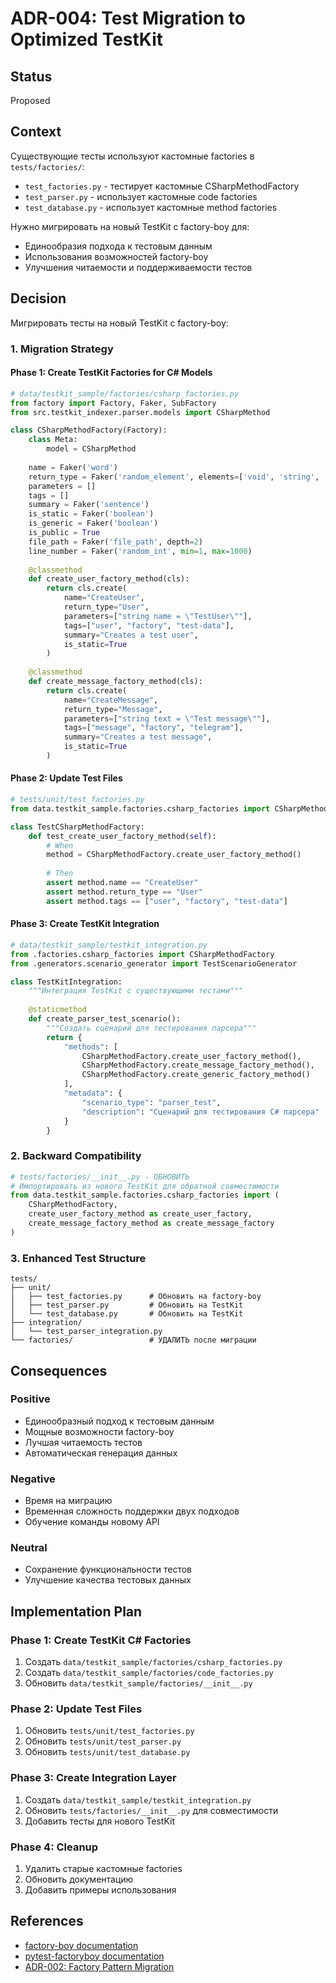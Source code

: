 # ADR-004: Test Migration to Optimized TestKit

## Status
Proposed

## Context
Существующие тесты используют кастомные factories в `tests/factories/`:
- `test_factories.py` - тестирует кастомные CSharpMethodFactory
- `test_parser.py` - использует кастомные code factories
- `test_database.py` - использует кастомные method factories

Нужно мигрировать на новый TestKit с factory-boy для:
- Единообразия подхода к тестовым данным
- Использования возможностей factory-boy
- Улучшения читаемости и поддерживаемости тестов

## Decision
Мигрировать тесты на новый TestKit с factory-boy:

### 1. Migration Strategy

#### Phase 1: Create TestKit Factories for C# Models
```python
# data/testkit_sample/factories/csharp_factories.py
from factory import Factory, Faker, SubFactory
from src.testkit_indexer.parser.models import CSharpMethod

class CSharpMethodFactory(Factory):
    class Meta:
        model = CSharpMethod
    
    name = Faker('word')
    return_type = Faker('random_element', elements=['void', 'string', 'int', 'bool', 'User', 'Message'])
    parameters = []
    tags = []
    summary = Faker('sentence')
    is_static = Faker('boolean')
    is_generic = Faker('boolean')
    is_public = True
    file_path = Faker('file_path', depth=2)
    line_number = Faker('random_int', min=1, max=1000)
    
    @classmethod
    def create_user_factory_method(cls):
        return cls.create(
            name="CreateUser",
            return_type="User",
            parameters=["string name = \"TestUser\""],
            tags=["user", "factory", "test-data"],
            summary="Creates a test user",
            is_static=True
        )
    
    @classmethod
    def create_message_factory_method(cls):
        return cls.create(
            name="CreateMessage", 
            return_type="Message",
            parameters=["string text = \"Test message\""],
            tags=["message", "factory", "telegram"],
            summary="Creates a test message",
            is_static=True
        )
```

#### Phase 2: Update Test Files
```python
# tests/unit/test_factories.py
from data.testkit_sample.factories.csharp_factories import CSharpMethodFactory

class TestCSharpMethodFactory:
    def test_create_user_factory_method(self):
        # When
        method = CSharpMethodFactory.create_user_factory_method()
        
        # Then
        assert method.name == "CreateUser"
        assert method.return_type == "User"
        assert method.tags == ["user", "factory", "test-data"]
```

#### Phase 3: Create TestKit Integration
```python
# data/testkit_sample/testkit_integration.py
from .factories.csharp_factories import CSharpMethodFactory
from .generators.scenario_generator import TestScenarioGenerator

class TestKitIntegration:
    """Интеграция TestKit с существующими тестами"""
    
    @staticmethod
    def create_parser_test_scenario():
        """Создать сценарий для тестирования парсера"""
        return {
            "methods": [
                CSharpMethodFactory.create_user_factory_method(),
                CSharpMethodFactory.create_message_factory_method(),
                CSharpMethodFactory.create_generic_factory_method()
            ],
            "metadata": {
                "scenario_type": "parser_test",
                "description": "Сценарий для тестирования C# парсера"
            }
        }
```

### 2. Backward Compatibility
```python
# tests/factories/__init__.py - ОБНОВИТЬ
# Импортировать из нового TestKit для обратной совместимости
from data.testkit_sample.factories.csharp_factories import (
    CSharpMethodFactory,
    create_user_factory_method as create_user_factory,
    create_message_factory_method as create_message_factory
)
```

### 3. Enhanced Test Structure
```
tests/
├── unit/
│   ├── test_factories.py      # Обновить на factory-boy
│   ├── test_parser.py         # Обновить на TestKit
│   └── test_database.py       # Обновить на TestKit
├── integration/
│   └── test_parser_integration.py
└── factories/                 # УДАЛИТЬ после миграции
```

## Consequences

### Positive
- Единообразный подход к тестовым данным
- Мощные возможности factory-boy
- Лучшая читаемость тестов
- Автоматическая генерация данных

### Negative
- Время на миграцию
- Временная сложность поддержки двух подходов
- Обучение команды новому API

### Neutral
- Сохранение функциональности тестов
- Улучшение качества тестовых данных

## Implementation Plan

### Phase 1: Create TestKit C# Factories
1. Создать `data/testkit_sample/factories/csharp_factories.py`
2. Создать `data/testkit_sample/factories/code_factories.py`
3. Обновить `data/testkit_sample/factories/__init__.py`

### Phase 2: Update Test Files
1. Обновить `tests/unit/test_factories.py`
2. Обновить `tests/unit/test_parser.py`
3. Обновить `tests/unit/test_database.py`

### Phase 3: Create Integration Layer
1. Создать `data/testkit_sample/testkit_integration.py`
2. Обновить `tests/factories/__init__.py` для совместимости
3. Добавить тесты для нового TestKit

### Phase 4: Cleanup
1. Удалить старые кастомные factories
2. Обновить документацию
3. Добавить примеры использования

## References
- [factory-boy documentation](https://factoryboy.readthedocs.io/)
- [pytest-factoryboy documentation](https://pytest-factoryboy.readthedocs.io/)
- [ADR-002: Factory Pattern Migration](./ADR_002_FACTORY_PATTERN_MIGRATION.md) 